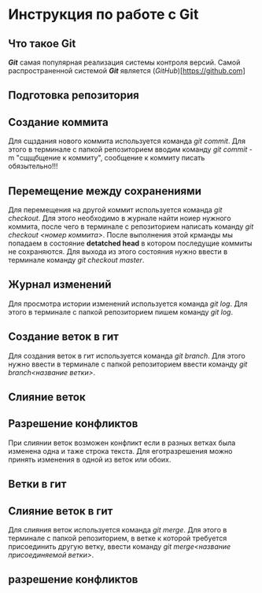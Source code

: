 # Инструкция по работе с Git

## Что такое Git
***Git*** самая популярная реализация системы контроля версий. Самой распространенной системой ***Git*** является (*GitHub*)[https://github.com]
## Подготовка репозитория

## Создание коммита
Для сщздания нового коммита используется команда *git commit*. Для этого в терминале с папкой репозиторием вводим команду *git commit* -m "сщщбщение к коммиту", сообщение к коммиту писать обязытельно!!!
## Перемещение между сохранениями
Для перемещения на другой коммит используется команда *git checkout*. Для этого необходимо в журнале найти ноиер нужного коммита, после чего в терминале с репозиторием написать команду *git checkout <номер коммита>*. После выполнения этой крманды мы попадаем в состояние **detatched head** в котором последущие коммиты не сохраняются. Для выхода из этого состояния нужно ввести в терминале команду *git checkout master*.
## Журнал изменений
Для просмотра истории изменений используется команда *git log*. Для этого в терминале с папкой репозиторием пишем команду *git log*.
## Создание веток в гит
Для создания веток в гит используется команда *git branch*. Для этого нужно ввести в терминале с папкой репозиторием ввести команду *git branch<название ветки>*.
## Слияние веток

## Разрешение конфликтов
При слиянии веток возможен конфликт если в разных ветках была изменена одна и таже строка текста. Для еготразрешения можно принять изменения в одной из веток или обоих. 
## Ветки в гит

## Слияние веток в гит
Для слияния веток используется команда *git merge*. Для этого в терминале с папкой репозиторием, в ветке к которой требуется присоединить другую ветку, ввести команду *git merge<название присоединяемой ветки>*.
## разрешение конфликтов
